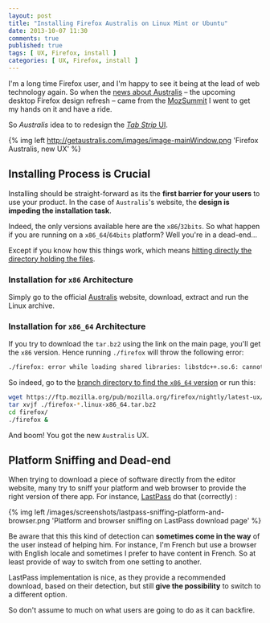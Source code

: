 ```yaml
---
layout: post
title: "Installing Firefox Australis on Linux Mint or Ubuntu"
date: 2013-10-07 11:30
comments: true
published: true
tags: [ UX, Firefox, install ]
categories: [ UX, Firefox, install ]
---
```


I'm a long time Firefox user, and I'm happy to see it being at the lead of web technology again. So when the [news about Australis](https://twitter.com/MozillaUX/status/386418196473217024) – the upcoming desktop Firefox design refresh – came from the [MozSummit](https://wiki.mozilla.org/Summit2013) I went to get my hands on it and have a ride.
<!--more-->
So _Australis_ idea to to redesign the [_Tab Strip_ UI](https://wiki.mozilla.org/Tab_Strip_Visual_Redesign).

{% img left http://getaustralis.com/images/image-mainWindow.png 'Firefox Australis, new UX' %}

## Installing Process is Crucial

Installing should be straight-forward as its the **first barrier for your users** to use your product. In the case of `Australis`'s website, the **design is impeding the installation task**.

Indeed, the only versions available here are the `x86`/`32bits`. So what happen if you are running on a `x86_64`/`64bits` platform? Well you're in a dead-end… 

Except if you know how this things work, which means [hitting directly the directory holding the files](https://ftp.mozilla.org/pub/mozilla.org/firefox/nightly/latest-ux/).

### Installation for `x86` Architecture

Simply go to the official [Australis](http://gtaustralis.com/) website, download, extract and run the Linux archive.

### Installation for `x86_64` Architecture

If you try to download the `tar.bz2` using the link on the main page, you'll get the `x86` version. Hence running `./firefox` will throw the following error:
```bash
./firefox: error while loading shared libraries: libstdc++.so.6: cannot open shared object file: No such file or directory
```

So indeed, go to the [branch directory to find the `x86_64` version](https://ftp.mozilla.org/pub/mozilla.org/firefox/nightly/latest-ux/) or run this:
```bash
wget https://ftp.mozilla.org/pub/mozilla.org/firefox/nightly/latest-ux/firefox-27.0a1.en-US.linux-x86_64.tar.bz2
tar xvjf ./firefox-*.linux-x86_64.tar.bz2
cd firefox/
./firefox &
```
And boom! You got the new `Australis` UX.

## Platform Sniffing and Dead-end

When trying to download a piece of software directly from the editor website, many try to sniff your platform and web browser to provide the right version of there app. For instance, [LastPass](https://lastpass.com/misc_download.php) do that (correctly) :

{% img left /images/screenshots/lastpass-sniffing-platform-and-browser.png 'Platform and browser sniffing on LastPass download page' %}

Be aware that this this kind of detection can **sometimes come in the way** of the user instead of helping him. For instance, I'm French but use a browser with English locale and sometimes I prefer to have content in French. So at least provide of way to switch from one setting to another.

LastPass implementation is nice, as they provide a recommended download, based on their detection, but still **give the possibility** to switch to a different option. 

So don't assume to much on what users are going to do as it can backfire.



